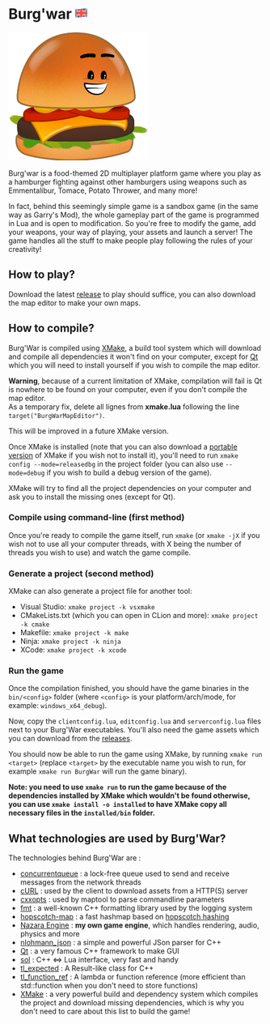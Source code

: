 # Burg'war [![GB flag](.github/images/greatbritainflag.png)](README_en.md)

![Iconic Burgwar burger](.github/images/burger.png)

Burg'war is a food-themed 2D multiplayer platform game where you play as a hamburger fighting against other hamburgers using weapons such as Emmentalibur, Tomace, Potato Thrower, and many more!

In fact, behind this seemingly simple game is a sandbox game (in the same way as Garry's Mod), the whole gameplay part of the game is programmed in Lua and is open to modification. 
So you're free to modify the game, add your weapons, your way of playing, your assets and launch a server! The game handles all the stuff to make people play following the rules of your creativity!

## How to play?

Download the latest [release](https://github.com/DigitalPulseSoftware/BurgWar/releases) to play should suffice, you can also download the map editor to make your own maps.

## How to compile?

Burg'War is compiled using [XMake](https://xmake.io), a build tool system which will download and compile all dependencies it won't find on your computer, except for [Qt](https://www.qt.io) which you will need to install yourself if you wish to compile the map editor.

**Warning**, because of a current limitation of XMake, compilation will fail is Qt is nowhere to be found on your computer, even if you don't compile the map editor.  
As a temporary fix, delete all lignes from **xmake.lua** following the line `target("BurgWarMapEditor")`.

This will be improved in a future XMake version.

Once XMake is installed (note that you can also download a [portable version](https://github.com/xmake-io/xmake/releases) of XMake if you wish not to install it), you'll need to run `xmake config --mode=releasedbg` in the project folder (you can also use `--mode=debug` if you wish to build a debug version of the game).

XMake will try to find all the project dependencies on your computer and ask you to install the missing ones (except for Qt).

### Compile using command-line (first method)

Once you're ready to compile the game itself, run `xmake` (or `xmake -jX` if you wish not to use all your computer threads, with X being the number of threads you wish to use) and watch the game compile.

### Generate a project (second method)

XMake can also generate a project file for another tool:
- Visual Studio: `xmake project -k vsxmake`
- CMakeLists.txt (which you can open in CLion and more): `xmake project -k cmake`
- Makefile: `xmake project -k make`
- Ninja: `xmake project -k ninja`
- XCode: `xmake project -k xcode`

### Run the game

Once the compilation finished, you should have the game binaries in the `bin/<config>` folder (where `<config>` is your platform/arch/mode, for example: `windows_x64_debug`).

Now, copy the `clientconfig.lua`, `editconfig.lua` and `serverconfig.lua` files next to your Burg'War executables. You'll also need the game assets which you can download from the [releases](https://github.com/DigitalPulseSoftware/BurgWar/releases).

You should now be able to run the game using XMake, by running `xmake run <target>` (replace `<target>` by the executable name you wish to run, for example `xmake run BurgWar` will run the game binary).

**Note: you need to use `xmake run` to run the game because of the dependencies installed by XMake which wouldn't be found otherwise, you can use `xmake install -o installed` to have XMake copy all necessary files in the `installed/bin` folder.**

## What technologies are used by Burg'War?

The technologies behind Burg'War are :
- [concurrentqueue](https://github.com/cameron314/concurrentqueue) : a lock-free queue used to send and receive messages from the network threads
- [cURL](https://curl.haxx.se/) : used by the client to download assets from a HTTP(S) server
- [cxxopts](https://github.com/jarro2783/cxxopts) : used by maptool to parse commandline parameters
- [fmt](https://github.com/fmtlib/fmt) : a well-known C++ formatting library used by the logging system
- [hopscotch-map](https://github.com/Tessil/hopscotch-map) : a fast hashmap based on [hopscotch hashing](https://en.wikipedia.org/wiki/Hopscotch_hashing)
- [Nazara Engine](https://github.com/DigitalPulseSoftware/NazaraEngine) : **my own game engine**, which handles rendering, audio, physics and more
- [nlohmann_json](https://json.nlohmann.me) : a simple and powerful JSon parser for C++
- [Qt](https://www.qt.io) : a very famous C++ framework to make GUI
- [sol](https://github.com/ThePhD/sol2) : C++ <=> Lua interface, very fast and handy
- [tl_expected](https://github.com/TartanLlama/expected) : A Result-like class for C++
- [tl_function_ref](https://github.com/TartanLlama/function_ref) : A lambda or function reference (more efficient than std::function when you don't need to store functions)
- [XMake](https://xmake.io) : a very powerful build and dependency system which compiles the project and download missing dependencies, which is why you don't need to care about this list to build the game!
